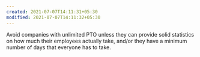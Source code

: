 ```yaml
---
created: 2021-07-07T14:11:31+05:30
modified: 2021-07-07T14:11:32+05:30
---
```


Avoid companies with unlimited PTO unless they can provide solid statistics on how much their employees actually take, and/or they have a minimum number of days that everyone has to take. 
